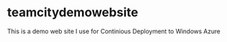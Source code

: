 teamcitydemowebsite
===================

This is a demo web site I use for Continious Deployment to Windows Azure